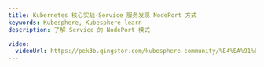 ```yaml
---
title: Kubernetes 核心实战-Service 服务发现 NodePort 方式
keywords: Kubesphere, Kubesphere learn
description: 了解 Service 的 NodePort 模式

video:
  videoUrl: https://pek3b.qingstor.com/kubesphere-community/%E4%BA%91%E5%8E%9F%E7%94%9F%E5%AE%9E%E6%88%98/57%E3%80%81Kubernetes-%E6%A0%B8%E5%BF%83%E5%AE%9E%E6%88%98-%E6%9C%8D%E5%8A%A1%E7%BD%91%E7%BB%9C-Service%E6%9C%8D%E5%8A%A1%E6%9A%B4%E9%9C%B2NodePort%E6%96%B9%E5%BC%8F.mp4
---
```

